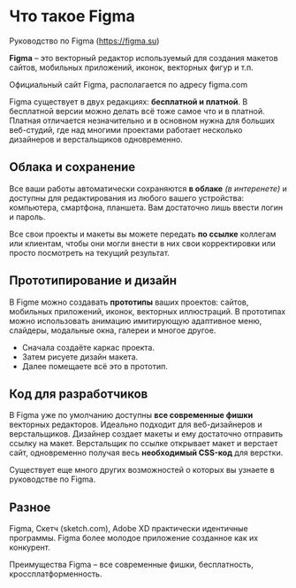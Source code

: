 # Что такое Figma
Руководство по Figma (https://figma.su)

**Figma** &ndash; это векторный редактор используемый для создания макетов сайтов, мобильных приложений, иконок, векторных фигур и т.п.

Официальный сайт Figma, располагается по адресу figma.com

Figma существует в двух редакциях: **бесплатной и платной**. В бесплатной версии можно делать всё тоже самое что и в платной. Платная отличается незначительно и в основном нужна для больших веб-студий, где над многими проектами работает несколько дизайнеров и верстальщиков одновременно.

## Облака и сохранение
Все ваши работы автоматически сохраняются **в облаке** *(в интеренете)* и доступны для редактирования из любого вашего устройства: компьютера, смартфона, планшета. Вам достаточно лишь ввести логин и пароль.

Все свои проекты и макеты вы можете передать **по ссылке** коллегам или клиентам, чтобы они могли внести в них свои корректировки или просто посмотреть на текущий результат.

## Прототипирование и дизайн
В Figme можно создавать **прототипы** ваших проектов: сайтов, мобильных приложений, иконок, векторных иллюстраций. В прототипах можно использовать анимацию имитирующую адаптивное меню, слайдеры, модальные окна, галереи и многое другое.

* Сначала создаёте каркас проекта.
* Затем рисуете дизайн макета.
* Далее помещаете всё это в прототип.

## Код для разработчиков
В Figma уже по умолчанию доступны **все современные фишки** векторных редакторов. Идеально подходит для веб-дизайнеров и верстальщиков. Дизайнер создает макеты и ему достаточно отправить ссылку на макет. Верстальщик по ссылке открывает макет и верстает сайт, одновременно получая весь **необходимый CSS-код** для верстки.

Существует еще много других возможностей о которых вы узнаете в руководстве по Figma.

## Разное
Figma, Скетч (sketch.com), Adobe XD практически идентичные программы. Figma более молодое приложение созданное как их конкурент.

Преимущества Figma &ndash; все современные фишки, бесплатность, кроссплатформенность.
